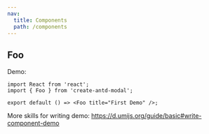 ```yaml
---
nav:
  title: Components
  path: /components
---
```


## Foo

Demo:

```tsx
import React from 'react';
import { Foo } from 'create-antd-modal';

export default () => <Foo title="First Demo" />;
```

More skills for writing demo: https://d.umijs.org/guide/basic#write-component-demo
